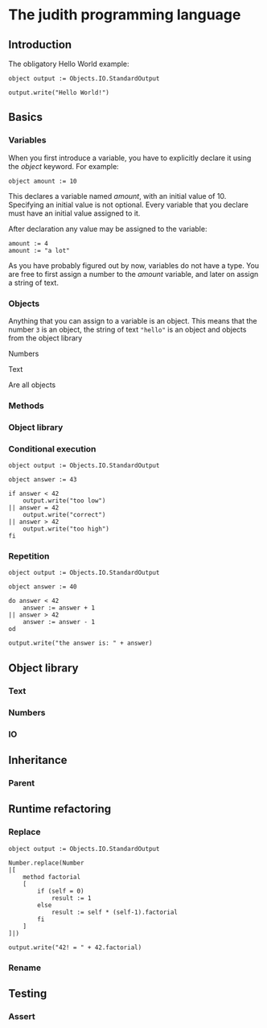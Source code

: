 The judith programming language
===============================

Introduction
------------

The obligatory Hello World example:

	object output := Objects.IO.StandardOutput
	
	output.write("Hello World!")
	
Basics
------

### Variables ###

When you first introduce a variable, you have to explicitly declare it using the
_object_ keyword. For example:

	object amount := 10
	
This declares a variable named _amount_, with an initial value of 10. Specifying an
initial value is not optional. Every variable that you declare must have an initial
value assigned to it.

After declaration any value may be assigned to the variable:

	amount := 4
	amount := "a lot"

As you have probably figured out by now, variables do not have a type. You are free
to first assign a number to the _amount_ variable, and later on assign a string of text.

### Objects ###

Anything that you can assign to a variable is an object. 
This means that the number `3`
is an object, the string of text `"hello"` is an object and objects from the object library


Numbers

Text

Are all objects

### Methods ###

### Object library ###

### Conditional execution ###

	object output := Objects.IO.StandardOutput
	
	object answer := 43
	
	if answer < 42
		output.write("too low")
	|| answer = 42
		output.write("correct")
	|| answer > 42
		output.write("too high")
	fi
		
### Repetition ###

	object output := Objects.IO.StandardOutput
	
	object answer := 40
	
	do answer < 42
		answer := answer + 1
	|| answer > 42
		answer := answer - 1
	od
	
	output.write("the answer is: " + answer)


Object library
--------------

### Text ###

### Numbers ###

### IO ###


Inheritance
-----------

### Parent ###

Runtime refactoring
-------------------

### Replace ###

	object output := Objects.IO.StandardOutput

	Number.replace(Number
	|[
		method factorial
		[
			if (self = 0)
				result := 1
			else
				result := self * (self-1).factorial
			fi
		]
	]|)

	output.write("42! = " + 42.factorial)



### Rename ###


Testing
-------

### Assert ###